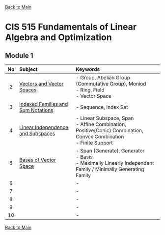 [Back to Main](../../README.md)

# CIS 515 Fundamentals of Linear Algebra and Optimization

## Module 1
|No|Subject|Keywords|
|:-:|:-|:-|
| 2|[Vectors and Vector Spaces](notes/m01/02.md)|- Group, Abelian Group (Commutative Group), Moniod <br> - Ring, Field <br> - Vector Space|
| 3|[Indexed Families and Sum Notations](notes/m01/03.md)|- Sequence, Index Set|
| 4|[Linear Independence and Subspaces](notes/m01/04.md)|- Linear Subspace, Span <br> - Affine Combination, Positive(Conic) Combination, Convex Combination <br> - Finite Support|
| 5|[Bases of Vector Space](notes/m01/05.md)|- Span (Generate), Generator <br> - Basis <br> - Maximally Linearly Independent Family / Minimally Generating Family |
| 6|[]()|- |
| 7|[]()|- |
| 8|[]()|- |
| 9|[]()|- |
|10|[]()|- |



[Back to Main](../../README.md)